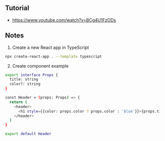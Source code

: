 ## Tutorial
- https://www.youtube.com/watch?v=BCg4U1FzODs

## Notes
1. Create a new React app in TypeScript
```sh
npx create-react-app . --template typescript 
```

2. Create component example
```sh
export interface Props {
  title: string
  color?: string
}

const Header = (props: Props) => {
  return (
    <header>
      <h1 style={{color: props.color ? props.color : 'blue'}}>{props.title}</h1>
    </header>
  )
}

export default Header
```